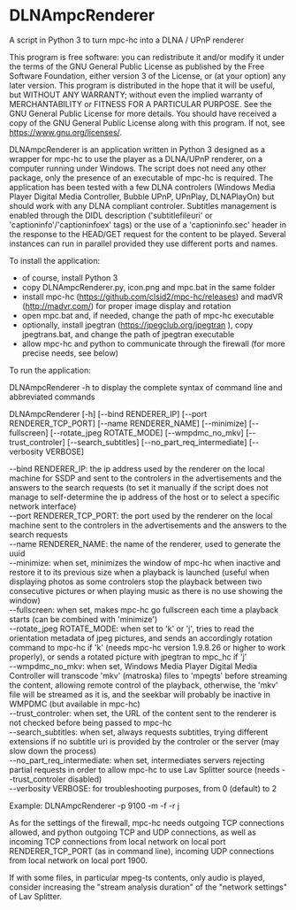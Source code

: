 # DLNAmpcRenderer
A script in Python 3 to turn mpc-hc into a DLNA / UPnP renderer 

This program is free software: you can redistribute it and/or modify it under the terms of the GNU General Public License as published by the Free Software Foundation, either version 3 of the License, or (at your option) any later version. This program is distributed in the hope that it will be useful, but WITHOUT ANY WARRANTY; without even the implied warranty of MERCHANTABILITY or FITNESS FOR A PARTICULAR PURPOSE. See the GNU General Public License for more details. You should have received a copy of the GNU General Public License along with this program. If not, see https://www.gnu.org/licenses/.

DLNAmpcRenderer is an application written in Python 3 designed as a wrapper for mpc-hc to use the player as a DLNA/UPnP renderer, on a computer running under Windows. The script does not need any other package, only the presence of an executable of mpc-hc is required. The application has been tested with a few DLNA controlers (Windows Media Player Digital Media Controller, Bubble UPnP, UPnPlay, DLNAPlayOn) but should work with any DLNA compliant controler. Subtitles management is enabled through the DIDL description ('subtitlefileuri' or 'captioninfo'/'captioninfoex' tags) or the use of a 'captioninfo.sec' header in the response to the HEAD/GET request for the content to be played. Several instances can run in parallel provided they use different ports and names.

To install the application:

  - of course, install Python 3
  - copy DLNAmpcRenderer.py, icon.png and mpc.bat in the same folder
  - install mpc-hc (https://github.com/clsid2/mpc-hc/releases) and madVR (http://madvr.com/) for proper image display and rotation
  - open mpc.bat and, if needed, change the path of mpc-hc executable
  - optionally, install jpegtran (https://jpegclub.org/jpegtran ), copy jpegtrans.bat, and change the path of jpegtran executable
  - allow mpc-hc and python to communicate through the firewall (for more precise needs, see below)

To run the application:

DLNAmpcRenderer -h to display the complete syntax of command line and abbreviated commands

DLNAmpcRenderer [-h] [--bind RENDERER_IP] [--port RENDERER_TCP_PORT] [--name RENDERER_NAME] [--minimize] [--fullscreen] [--rotate_jpeg ROTATE_MODE] [--wmpdmc_no_mkv] [--trust_controler] [--search_subtitles] [--no_part_req_intermediate] [--verbosity VERBOSE]

--bind RENDERER_IP: the ip address used by the renderer on the local machine for SSDP and sent to the controlers in the advertisements and the answers to the search requests (to set it manually if the script does not manage to self-determine the ip address of the host or to select a specific network interface)  
--port RENDERER_TCP_PORT: the port used by the renderer on the local machine sent to the controlers in the advertisements and the answers to the search requests  
--name RENDERER_NAME: the name of the renderer, used to generate the uuid  
--minimize: when set, minimizes the window of mpc-hc when inactive and restore it to its previous size when a playback is launched (useful when displaying photos as some controlers stop the playback between two consecutive pictures or when playing music as there is no use showing the window)  
--fullscreen: when set, makes mpc-hc go fullscreen each time a playback starts (can be combined with 'minimize')  
--rotate_jpeg ROTATE_MODE: when set to 'k' or 'j', tries to read the orientation metadata of jpeg pictures, and sends an accordingly rotation command to mpc-hc if 'k' (needs mpc-hc version 1.9.8.26 or higher to work properly), or sends a rotated picture with jpegtran to mpc_hc if 'j'  
--wmpdmc_no_mkv: when set, Windows Media Player Digital Media Controller will transcode 'mkv' (matroska) files to 'mpegts' before streaming the content, allowing remote control of the playback, otherwise, the 'mkv' file will be streamed as it is, and the seekbar will probably be inactive in WMPDMC (but available in mpc-hc)  
--trust_controler: when set, the URL of the content sent to the renderer is not checked before being passed to mpc-hc  
--search_subtitles: when set, always requests subtitles, trying different extensions if no subtitle uri is provided by the controler or the server (may slow down the process)  
--no_part_req_intermediate: when set, intermediates servers rejecting partial requests in order to allow mpc-hc to use Lav Splitter source (needs --trust_controler disabled)  
--verbosity VERBOSE: for troubleshooting purposes, from 0 (default) to 2  

Example: DLNAmpcRenderer -p 9100 -m -f -r j

As for the settings of the firewall, mpc-hc needs outgoing TCP connections allowed, and python outgoing TCP and UDP connections, as well as incoming TCP connections from local network on local port RENDERER_TCP_PORT (as in command line), incoming UDP connections from local network on local port 1900.

If with some files, in particular mpeg-ts contents, only audio is played, consider increasing the "stream analysis duration" of the "network settings" of Lav Splitter.
